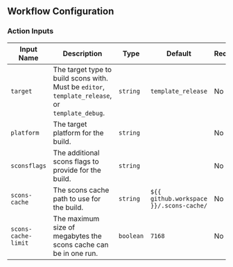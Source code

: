 ## Workflow Configuration

### Action Inputs

| Input Name            | Description                                                                                                  | Type      | Default                                 | Required |
|-----------------------|--------------------------------------------------------------------------------------------------------------|-----------|-----------------------------------------|----------|
| `target`              | The target type to build scons with. Must be `editor`, `template_release`, or `template_debug`.              | `string`  | `template_release`                      | No       |
| `platform`            | The target platform for the build.                                                                           | `string`  |                                         | No       |
| `sconsflags`          | The additional scons flags to provide for the build.                                                         | `string`  |                                         | No       |
| `scons-cache`         | The scons cache path to use for the build.                                                                   | `string`  | `${{ github.workspace }}/.scons-cache/` | No       |
| `scons-cache-limit`   | The maximum size of megabytes the scons cache can be in one run.                                             | `boolean` | `7168`                                  | No       |